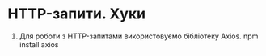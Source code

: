 # HTTP-запити. Хуки
1. Для роботи з HTTP-запитами використовуємо бібліотеку Axios.
   npm install axios

